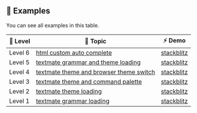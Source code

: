 ## 🌟 Examples

You can see all examples in this table.

| 🎯 Level | 📜 Topic | ⚡ Demo |
| --- | --- | --- |
| Level 6 | [html custom auto complete](https://github.com/monaco-editor-trials/html-custom-auto-complete) | [stackblitz](https://stackblitz.com/~/github.com/monaco-editor-trials/html-custom-auto-complete) |
| Level 5 | [textmate grammar and theme loading](https://github.com/monaco-editor-trials/angular-monaco-tm-grammar-and-theme-loading-example) | [stackblitz](https://github.com/monaco-editor-trials/angular-monaco-tm-grammar-and-theme-loading-example) |
| Level 4 | [textmate theme and browser theme switch](https://github.com/monaco-editor-trials/textmate-theme-and-browser-theme-switch) | [stackblitz](https://stackblitz.com/~/github.com/monaco-editor-trials/textmate-theme-and-browser-theme-switch) |
| Level 3 | [textmate theme and command palette](https://github.com/monaco-editor-trials/tm-theme-and-command-palette-example) | [stackblitz](https://stackblitz.com/~/github.com/monaco-editor-trials/tm-theme-and-command-palette-example) |
| Level 2 | [textmate theme loading](https://github.com/monaco-editor-trials/textmate-theme-loading-example) | [stackblitz](https://stackblitz.com/~/github.com/monaco-editor-trials/textmate-theme-loading-example) |
| Level 1 | [textmate grammar loading](https://github.com/monaco-editor-trials/textmate-grammar-loading-example) | [stackblitz](https://stackblitz.com/~/github.com/monaco-editor-trials/textmate-grammar-loading-example) |
